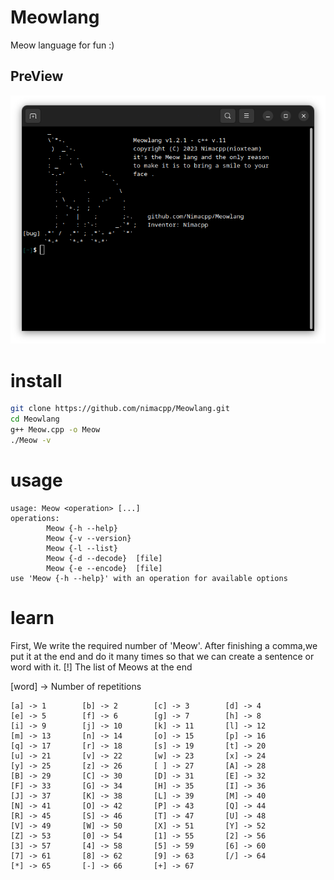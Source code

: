 # Meowlang
Meow language for fun :)

## PreView

<pre>
<img src="logo.png" >
</pre>
# install 
```bash
git clone https://github.com/nimacpp/Meowlang.git
cd Meowlang
g++ Meow.cpp -o Meow
./Meow -v
```
# usage
```
usage: Meow <operation> [...]
operations:
        Meow {-h --help}
        Meow {-v --version}
        Meow {-l --list}
        Meow {-d --decode}  [file]
        Meow {-e --encode}  [file]
use 'Meow {-h --help}' with an operation for available options
```
# learn 
First, We write the required number of 'Meow'.
After finishing a comma,we put it at the end and
do it many times so that we can create a sentence or word with it.
[!] The list of Meows at the end

[word] -> Number of repetitions
```
[a] -> 1        [b] -> 2        [c] -> 3        [d] -> 4
[e] -> 5        [f] -> 6        [g] -> 7        [h] -> 8
[i] -> 9        [j] -> 10       [k] -> 11       [l] -> 12
[m] -> 13       [n] -> 14       [o] -> 15       [p] -> 16
[q] -> 17       [r] -> 18       [s] -> 19       [t] -> 20
[u] -> 21       [v] -> 22       [w] -> 23       [x] -> 24
[y] -> 25       [z] -> 26       [ ] -> 27       [A] -> 28
[B] -> 29       [C] -> 30       [D] -> 31       [E] -> 32
[F] -> 33       [G] -> 34       [H] -> 35       [I] -> 36
[J] -> 37       [K] -> 38       [L] -> 39       [M] -> 40
[N] -> 41       [O] -> 42       [P] -> 43       [Q] -> 44
[R] -> 45       [S] -> 46       [T] -> 47       [U] -> 48
[V] -> 49       [W] -> 50       [X] -> 51       [Y] -> 52
[Z] -> 53       [0] -> 54       [1] -> 55       [2] -> 56
[3] -> 57       [4] -> 58       [5] -> 59       [6] -> 60
[7] -> 61       [8] -> 62       [9] -> 63       [/] -> 64
[*] -> 65       [-] -> 66       [+] -> 67
```
